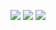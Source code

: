 ![](https://img.shields.io/badge/day%20📅-10-blue)   	![](https://img.shields.io/badge/stars%20⭐-19-yellow)   	![](https://img.shields.io/badge/days%20completed-9-red)